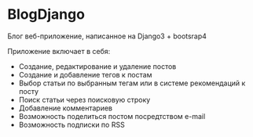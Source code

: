 <h1>BlogDjango</h1>

Блог веб-приложение, написанное на Django3 + bootsrap4

Приложение включает в себя:
  <ul>
    <li>Создание, редактирование и удаление постов</li>
    <li>Создание и добавление тегов к постам</li>
    <li>Выбор статьи по выбранным тегам или в системе рекомендаций к посту</li>
    <li>Поиск статьи через поисковую строку</li>
    <li>Добавление комментариев</li>
    <li>Возможность поделиться постом посредтством e-mail</li>
    <li>Возможность подписки по RSS</li>
  </ul>
